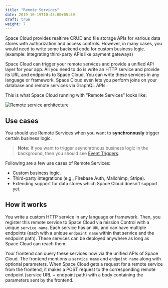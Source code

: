 ```yaml
---
title: "Remote Services"
date: 2019-10-19T10:45:00+05:30
draft: true
weight: 7
---
```


Space Cloud provides realtime CRUD and file storage APIs for various data stores with authorization and access controls. However, in many cases, you would need to write some backend code for custom business logic. (example: integrating third-party APIs like payment gateways)

Space Cloud can trigger your remote services and provide a unified API layer for your app. All you need to do is write an HTTP service and provide its URL and endpoints to Space Cloud. You can write these services in any language or framework. Space Cloud even lets you perform joins on your database and remote services via GraphQL APIs.

This is what Space Cloud running with "Remote Services" looks like:

![Remote service architecture](/images/architectures/remote-services.svg)

## Use cases

You should use Remote Services when you want to **synchronously** trigger certain business logic. 

> **Note:** If you want to trigger asynchronous business logic in the background, then you should see [Event Triggers](/advanced/event-triggers).

Following are a few use cases of Remote Services:

- Custom business logic.
- Third-party integrations (e.g., Firebase Auth, Mailchimp, Stripe).
- Extending support for data stores which Space Cloud doesn't support yet.

## How it works

You write a custom HTTP service in any language or framework. Then, you register this remote service to Space Cloud via mission Control with a unique `service name`. Each service has an `URL` and can have multiple endpoints (each with a unique `endpoint name` within that service and the endpoint path). These services can be deployed anywhere as long as Space Cloud can reach them.

Your frontend can query these services now via the unified APIs of Space Cloud. The frontend mentions a `service name` and `endpoint name` along with optional parameters. When Space Cloud gets a request for a remote service from the frontend, it makes a POST request to the corresponding remote endpoint (service URL + endpoint path) with a body containing the parameters sent by the frontend. 
